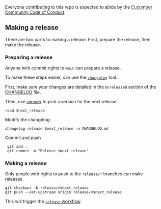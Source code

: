 Everyone contributing to this repo is expected to abide by the [Cucumber Community Code of Conduct](https://cucumber.io/conduct).

## Making a release

There are two parts to making a release. First, prepare the release, then make the release.

### Preparing a release

Anyone with commit rights to `main` can prepare a release.

To make these steps easier, can use the [`changelog`](https://github.com/rcmachado/changelog) tool.

First, make sure your changes are detailed in the `Unreleased` section of the [CHANGELOG](./CHANGELOG.md) file.

Then, use [semver](https://semver.org/) to pick a version for the next release.

    read $next_release

Modify the changelog:

    changelog release $next_release -o CHANGELOG.md

Commit and push

     git add .
     git commit -m "Release $next_release"

### Making a release

Only people with rights to push to the `release/*` branches can make releases.

    git checkout -b release/v$next_release
    git push --set-upstream origin release/v$next_release

This will trigger the [`release` workflow](https://github.com/cucumber/cucumber-expressions/actions/workflows/release.yaml).
